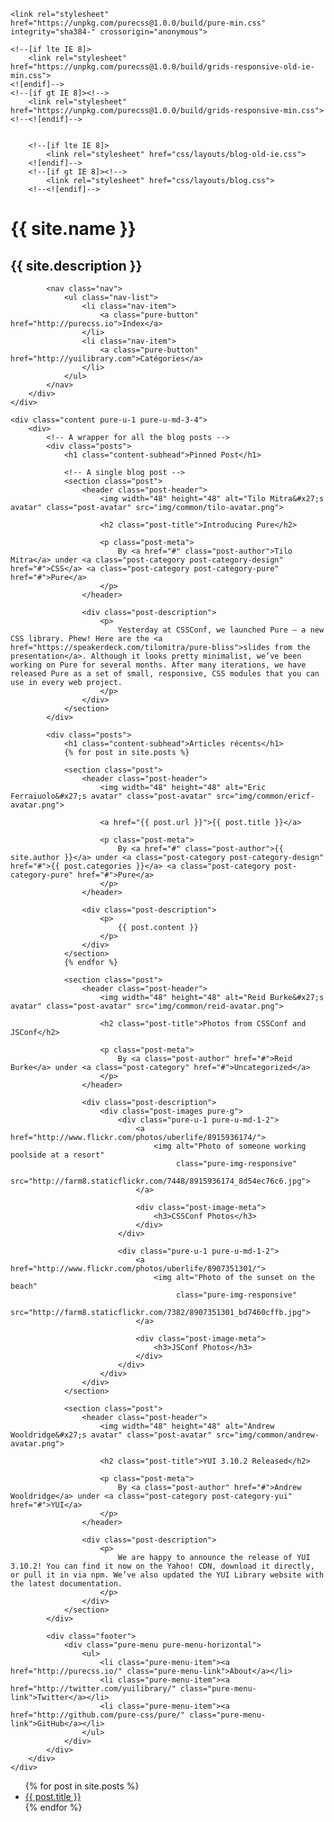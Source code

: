 <!doctype html>
<html lang="fr">
<head>
    <meta charset="utf-8">
    <meta name="viewport" content="width=device-width, initial-scale=1.0">
    <meta name="description" content="A layout example that shows off a blog page with a list of posts.">
    <title>Blog &ndash; Layout Examples &ndash; Pure</title>
    
    <link rel="stylesheet" href="https://unpkg.com/purecss@1.0.0/build/pure-min.css" integrity="sha384-" crossorigin="anonymous">
    
    <!--[if lte IE 8]>
        <link rel="stylesheet" href="https://unpkg.com/purecss@1.0.0/build/grids-responsive-old-ie-min.css">
    <![endif]-->
    <!--[if gt IE 8]><!-->
        <link rel="stylesheet" href="https://unpkg.com/purecss@1.0.0/build/grids-responsive-min.css">
    <!--<![endif]-->
    
    
        <!--[if lte IE 8]>
            <link rel="stylesheet" href="css/layouts/blog-old-ie.css">
        <![endif]-->
        <!--[if gt IE 8]><!-->
            <link rel="stylesheet" href="css/layouts/blog.css">
        <!--<![endif]-->
</head>
<body>

<div id="layout" class="pure-g">
    <div class="sidebar pure-u-1 pure-u-md-1-4">
        <div class="header">
            <h1 class="brand-title">{{ site.name }}</h1>
            <h2 class="brand-tagline">{{ site.description }}</h2>

            <nav class="nav">
                <ul class="nav-list">
                    <li class="nav-item">
                        <a class="pure-button" href="http://purecss.io">Index</a>
                    </li>
                    <li class="nav-item">
                        <a class="pure-button" href="http://yuilibrary.com">Catégories</a>
                    </li>
                </ul>
            </nav>
        </div>
    </div>

    <div class="content pure-u-1 pure-u-md-3-4">
        <div>
            <!-- A wrapper for all the blog posts -->
            <div class="posts">
                <h1 class="content-subhead">Pinned Post</h1>

                <!-- A single blog post -->
                <section class="post">
                    <header class="post-header">
                        <img width="48" height="48" alt="Tilo Mitra&#x27;s avatar" class="post-avatar" src="img/common/tilo-avatar.png">

                        <h2 class="post-title">Introducing Pure</h2>

                        <p class="post-meta">
                            By <a href="#" class="post-author">Tilo Mitra</a> under <a class="post-category post-category-design" href="#">CSS</a> <a class="post-category post-category-pure" href="#">Pure</a>
                        </p>
                    </header>

                    <div class="post-description">
                        <p>
                            Yesterday at CSSConf, we launched Pure – a new CSS library. Phew! Here are the <a href="https://speakerdeck.com/tilomitra/pure-bliss">slides from the presentation</a>. Although it looks pretty minimalist, we’ve been working on Pure for several months. After many iterations, we have released Pure as a set of small, responsive, CSS modules that you can use in every web project.
                        </p>
                    </div>
                </section>
            </div>

            <div class="posts">
                <h1 class="content-subhead">Articles récents</h1>
                {% for post in site.posts %}

                <section class="post">
                    <header class="post-header">
                        <img width="48" height="48" alt="Eric Ferraiuolo&#x27;s avatar" class="post-avatar" src="img/common/ericf-avatar.png">

                        <a href="{{ post.url }}">{{ post.title }}</a>

                        <p class="post-meta">
                            By <a href="#" class="post-author">{{ site.author }}</a> under <a class="post-category post-category-design" href="#">{{ post.categories }}</a> <a class="post-category post-category-pure" href="#">Pure</a>
                        </p>
                    </header>

                    <div class="post-description">
                        <p>
                            {{ post.content }}
                        </p>
                    </div>
                </section>
                {% endfor %}

                <section class="post">
                    <header class="post-header">
                        <img width="48" height="48" alt="Reid Burke&#x27;s avatar" class="post-avatar" src="img/common/reid-avatar.png">

                        <h2 class="post-title">Photos from CSSConf and JSConf</h2>

                        <p class="post-meta">
                            By <a class="post-author" href="#">Reid Burke</a> under <a class="post-category" href="#">Uncategorized</a>
                        </p>
                    </header>

                    <div class="post-description">
                        <div class="post-images pure-g">
                            <div class="pure-u-1 pure-u-md-1-2">
                                <a href="http://www.flickr.com/photos/uberlife/8915936174/">
                                    <img alt="Photo of someone working poolside at a resort"
                                         class="pure-img-responsive"
                                         src="http://farm8.staticflickr.com/7448/8915936174_8d54ec76c6.jpg">
                                </a>

                                <div class="post-image-meta">
                                    <h3>CSSConf Photos</h3>
                                </div>
                            </div>

                            <div class="pure-u-1 pure-u-md-1-2">
                                <a href="http://www.flickr.com/photos/uberlife/8907351301/">
                                    <img alt="Photo of the sunset on the beach"
                                         class="pure-img-responsive"
                                         src="http://farm8.staticflickr.com/7382/8907351301_bd7460cffb.jpg">
                                </a>

                                <div class="post-image-meta">
                                    <h3>JSConf Photos</h3>
                                </div>
                            </div>
                        </div>
                    </div>
                </section>

                <section class="post">
                    <header class="post-header">
                        <img width="48" height="48" alt="Andrew Wooldridge&#x27;s avatar" class="post-avatar" src="img/common/andrew-avatar.png">

                        <h2 class="post-title">YUI 3.10.2 Released</h2>

                        <p class="post-meta">
                            By <a class="post-author" href="#">Andrew Wooldridge</a> under <a class="post-category post-category-yui" href="#">YUI</a>
                        </p>
                    </header>

                    <div class="post-description">
                        <p>
                            We are happy to announce the release of YUI 3.10.2! You can find it now on the Yahoo! CDN, download it directly, or pull it in via npm. We’ve also updated the YUI Library website with the latest documentation.
                        </p>
                    </div>
                </section>
            </div>

            <div class="footer">
                <div class="pure-menu pure-menu-horizontal">
                    <ul>
                        <li class="pure-menu-item"><a href="http://purecss.io/" class="pure-menu-link">About</a></li>
                        <li class="pure-menu-item"><a href="http://twitter.com/yuilibrary/" class="pure-menu-link">Twitter</a></li>
                        <li class="pure-menu-item"><a href="http://github.com/pure-css/pure/" class="pure-menu-link">GitHub</a></li>
                    </ul>
                </div>
            </div>
        </div>
    </div>
</div>




</body>
</html>

<ul>
  {% for post in site.posts %}
    <li>
      <a href="{{ post.url }}">{{ post.title }}</a>
    </li>
  {% endfor %}
</ul>
